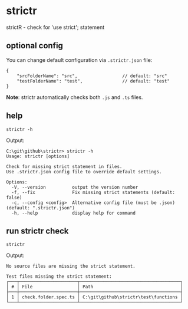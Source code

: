 # strictr

strictR - check for 'use strict'; statement

## optional config

You can change default configuration via ```.strictr.json``` file:

```
{
	"srcFolderName": "src",                 // default: "src"
	"testFolderName": "test",               // default: "test"
}
```

**Note**: strictr automatically checks both `.js` and `.ts` files.

## help

```
strictr -h
```

Output:

```
C:\git\github\strictr> strictr -h
Usage: strictr [options]                                                                   
                                                                                           
Check for missing strict statement in files.                                               
Use .strictr.json config file to override default settings.                                
                                                                                           
Options:                                                                                   
  -V, --version          output the version number
  -f, --fix              Fix missing strict statements (default: false)
  -c, --config <config>  Alternative config file (must be .json) (default: ".strictr.json")
  -h, --help             display help for command       
```

## run strictr check

```
strictr
```

Output:

```
No source files are missing the strict statement.

Test files missing the strict statement:
┌───┬──────────────────────┬──────────────────────────────────────┐
│ # │ File                 │ Path                                 │
├───┼──────────────────────┼──────────────────────────────────────┤
│ 1 │ check.folder.spec.ts │ C:\git\github\strictr\test\functions │
└───┴──────────────────────┴──────────────────────────────────────┘
```
